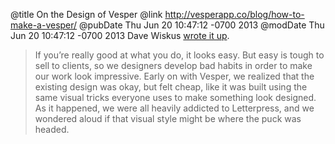 @title On the Design of Vesper
@link http://vesperapp.co/blog/how-to-make-a-vesper/
@pubDate Thu Jun 20 10:47:12 -0700 2013
@modDate Thu Jun 20 10:47:12 -0700 2013
Dave Wiskus <a href="http://vesperapp.co/blog/how-to-make-a-vesper/">wrote it up</a>.

>If you’re really good at what you do, it looks easy. But easy is tough to sell to clients, so we designers develop bad habits in order to make our work look impressive. Early on with Vesper, we realized that the existing design was okay, but felt cheap, like it was built using the same visual tricks everyone uses to make something look designed. As it happened, we were all heavily addicted to Letterpress, and we wondered aloud if that visual style might be where the puck was headed.
